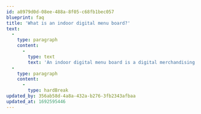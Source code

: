 ```yaml
---
id: a8979d0d-08ee-488a-8f05-c68fb1bec057
blueprint: faq
title: 'What is an indoor digital menu board?'
text:
  -
    type: paragraph
    content:
      -
        type: text
        text: 'An indoor digital menu board is a digital merchandising touchpoint in the restaurant environment that allows brands to display dynamic digital menu content when combined with a CMS like Switchboard.'
  -
    type: paragraph
    content:
      -
        type: hardBreak
updated_by: 356ab58d-4a8a-432a-b276-3fb2343afbaa
updated_at: 1692595446
---
```

